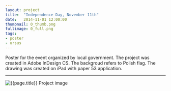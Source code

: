 ```yaml
---
layout: project
title:  "Independence Day, November 11th"
date:   2014-11-01 12:00:00
thumbnail: 0_thumb.png
fullimage: 0_full.png
tags:
- poster
- ursus
---
```


Poster for the event organized by local government. The project was
created in Adobe InDesign CS. The backgroud refers to Polish flag. The
drawing was created on iPad with paper 53 application. 

---

![{{page.title}} Project image](/assets/images/{{page.fullimage}})

